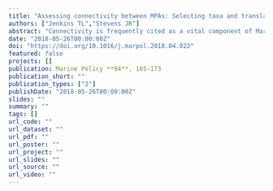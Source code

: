 ```yaml
---
title: "Assessing connectivity between MPAs: Selecting taxa and translating genetic data to inform policy"
authors: ["Jenkins TL","Stevens JR"]
abstract: "Connectivity is frequently cited as a vital component of Marine Protected Area (MPA) networks and was formally identified as one of five key principles for marine network design in European waters. Yet, without the ability to demonstrate connectivity, it is impossible to be certain that sites designated within a MPA network do in fact constitute a network, when they may –irrespective of the diversity and rarity of the taxa within them– be in reality a set of unlinked habitats and associated species assemblages. However, the process of assessing connectivity between MPAs, and which taxa to include in assessments of connectivity, is often difficult and can be dependent on a variety of factors that can be outside the control of managers, stakeholders and policymakers. Among the many methods that have been used to assess connectivity, genetic markers are often used to infer connectivity indirectly by estimating the degree of genetic differentiation between populations of a species or by inferring the origin(s) of migrants using assignment methods. While modern molecular methods can be extremely robust and are now routinely used to address conservation issues, genetic data are, to the authors’ knowledge, rarely used to inform designation of MPA networks. In this paper, several biological and methodological factors are highlighted, consideration of which may help to inform the selection of species for assessments of connectivity between MPAs in a network, and this paper suggests ways in which genetic data may be interpreted to inform MPA design and policy."
date: "2018-05-26T00:00:00Z"
doi: "https://doi.org/10.1016/j.marpol.2018.04.022"
featured: false
projects: []
publication: Marine Policy **94**, 165-173
publication_short: ""
publication_types: ["2"]
publishDate: "2018-05-26T00:00:00Z"
slides: ""
summary: ""
tags: []
url_code: ""
url_dataset: ""
url_pdf: ""
url_poster: ""
url_project: ""
url_slides: ""
url_source: ""
url_video: ""
---
```


